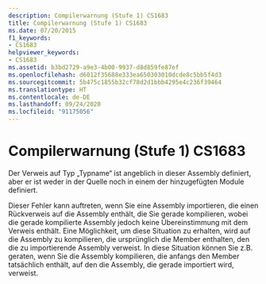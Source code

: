 ```yaml
---
description: Compilerwarnung (Stufe 1) CS1683
title: Compilerwarnung (Stufe 1) CS1683
ms.date: 07/20/2015
f1_keywords:
- CS1683
helpviewer_keywords:
- CS1683
ms.assetid: b3bd2729-a9e3-4b00-9937-d8d859fe87ef
ms.openlocfilehash: d6012f35688e333ea650303010dcde8c5bb5f4d3
ms.sourcegitcommit: 5b475c1855b32cf78d2d1bbb4295e4c236f39464
ms.translationtype: HT
ms.contentlocale: de-DE
ms.lasthandoff: 09/24/2020
ms.locfileid: "91175056"
---
```

# <a name="compiler-warning-level-1-cs1683"></a>Compilerwarnung (Stufe 1) CS1683

Der Verweis auf Typ „Typname“ ist angeblich in dieser Assembly definiert, aber er ist weder in der Quelle noch in einem der hinzugefügten Module definiert.  
  
 Dieser Fehler kann auftreten, wenn Sie eine Assembly importieren, die einen Rückverweis auf die Assembly enthält, die Sie gerade kompilieren, wobei die gerade kompilierte Assembly jedoch keine Übereinstimmung mit dem Verweis enthält. Eine Möglichkeit, um diese Situation zu erhalten, wird auf die Assembly zu kompilieren, die ursprünglich die Member enthalten, den die zu importierende Assembly verweist. In diese Situation können Sie z.B. geraten, wenn Sie die Assembly kompilieren, die anfangs den Member tatsächlich enthält, auf den die Assembly, die gerade importiert wird, verweist.
